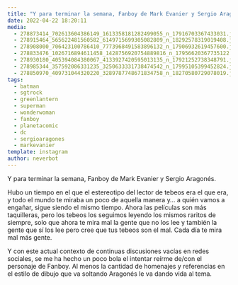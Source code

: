 ```yaml
---
title: "Y para terminar la semana, Fanboy de Mark Evanier y Sergio Aragonés"
date: 2022-04-22 18:20:11
media: 
  - 278873414_702613604386149_1613358181282499055_n_17916703367433031.jpg
  - 278915464_565622481560582_6149715699305082809_n_18292578319019408.jpg
  - 278908000_706423100786410_7773968491583896132_n_17906932619457600.jpg
  - 278833476_1026716894611458_1428756920754889816_n_17956620367735122.jpg
  - 278930180_405394084380067_4133927420595013135_n_17921252738348791.jpg
  - 278985344_357592086331235_3250633331738474542_n_17995105399452824.jpg
  - 278850970_409731044320220_3289787748671834758_n_18270580729078019.jpg
tags: 
  - batman
  - sgtrock
  - greenlantern
  - superman
  - wonderwoman
  - fanboy
  - planetacomic
  - dc
  - sergioaragones
  - markevanier
template: instagram
author: neverbot
---
```


Y para terminar la semana, Fanboy de Mark Evanier y Sergio Aragonés.

Hubo un tiempo en el que el estereotipo del lector de tebeos era el que era, y todo el mundo te miraba un poco de aquella manera y… a quién vamos a engañar, sigue siendo el mismo tiempo. Ahora las películas son más taquilleras, pero los tebeos los seguimos leyendo los mismos raritos de siempre, solo que ahora te mira mal la gente que no los lee y también la gente que sí los lee pero cree que tus tebeos son el mal. Cada día te mira mal más gente.

Y con este actual contexto de continuas discusiones vacías en redes sociales, se me ha hecho un poco bola el intentar reírme de/con el personaje de Fanboy. Al menos la cantidad de homenajes y referencias en el estilo de dibujo que va soltando Aragonés le va dando vida al tema.
